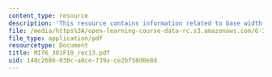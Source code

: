 ```yaml
---
content_type: resource
description: 'This resource contains information related to base width modulation. '
file: /media/https%3A/open-learning-course-data-rc.s3.amazonaws.com/6-301-solid-state-circuits-fall-2010/148c2686030ca8ce739ace2bf58d0e8d_MIT6_301F10_rec13.pdf
file_type: application/pdf
resourcetype: Document
title: MIT6_301F10_rec13.pdf
uid: 148c2686-030c-a8ce-739a-ce2bf58d0e8d
---
```

